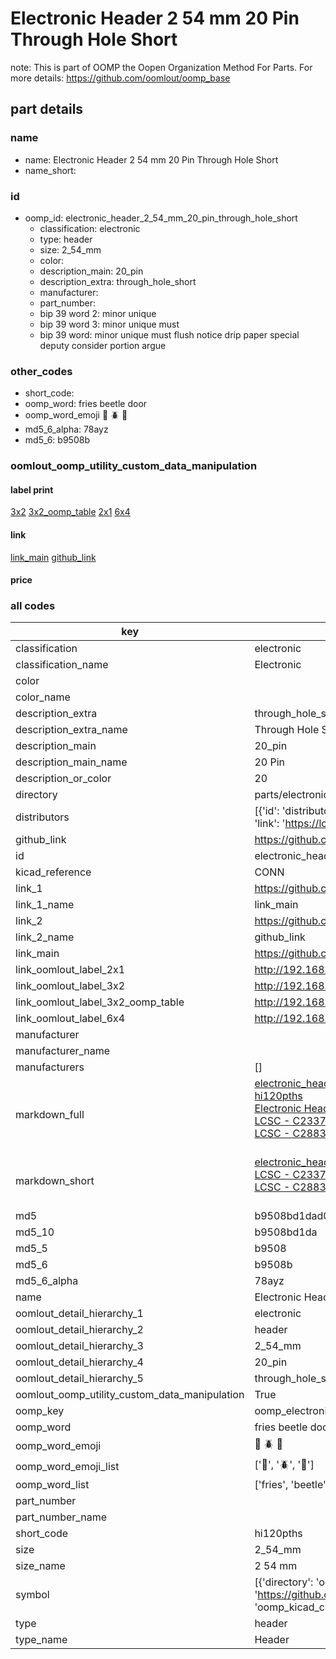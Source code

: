 # Electronic Header 2 54 mm 20 Pin Through Hole Short  

note: This is part of OOMP the Oopen Organization Method For Parts. For more details: https://github.com/oomlout/oomp_base

##  part details





### name
* name: Electronic Header 2 54 mm 20 Pin Through Hole Short
* name_short: 
### id
* oomp_id: electronic_header_2_54_mm_20_pin_through_hole_short
  * classification: electronic
  * type: header
  * size: 2_54_mm
  * color: 
  * description_main: 20_pin
  * description_extra: through_hole_short
  * manufacturer: 
  * part_number: 
  * bip 39 word 2: minor unique
  * bip 39 word 3: minor unique must
  * bip 39 word: minor unique must flush notice drip paper special deputy consider portion argue

### other_codes
* short_code: 
* oomp_word: fries beetle door
* oomp_word_emoji :fries: :beetle: :door:
* md5_6_alpha: 78ayz
* md5_6: b9508b






### oomlout_oomp_utility_custom_data_manipulation
#### label print
[3x2](http://192.168.1.245:1112/?label=oomp%2078ayz)
[3x2_oomp_table](http://192.168.1.107:1112/?label=oomp%2078ayz)
[2x1](http://192.168.1.242:1112/?label=oomp%2078ayz)
[6x4](http://192.168.1.55:1112/?label=oomp%2078ayz)    

#### link

[link_main](https://github.com/oomlout/oomlout_oomp_current_version_messy/tree/main/parts/electronic_header_2_54_mm_20_pin_through_hole_short) [github_link](https://github.com/oomlout/oomlout_oomp_part_src/tree/main/parts/electronic_header_2_54_mm_20_pin_through_hole_short)                             

#### price







### all codes 
| key | value |  
| --- | --- |  
| classification | electronic |  
| classification_name | Electronic |  
| color |  |  
| color_name |  |  
| description_extra | through_hole_short |  
| description_extra_name | Through Hole Short |  
| description_main | 20_pin |  
| description_main_name | 20 Pin |  
| description_or_color | 20 |  
| directory | parts/electronic_header_2_54_mm_20_pin_through_hole_short |  
| distributors | [{'id': 'distributor_lcsc', 'link': 'https://lcsc.com/product-detail/C2337.html', 'name': 'LCSC', 'part_number': 'C2337'}, {'id': 'distributor_lcsc', 'link': 'https://lcsc.com/product-detail/C2883695.html', 'name': 'LCSC', 'part_number': 'C2883695'}] |  
| github_link | https://github.com/oomlout/oomlout_oomp_part_src/tree/main/parts/electronic_header_2_54_mm_20_pin_through_hole_short |  
| id | electronic_header_2_54_mm_20_pin_through_hole_short |  
| kicad_reference | CONN |  
| link_1 | https://github.com/oomlout/oomlout_oomp_current_version_messy/tree/main/parts/electronic_header_2_54_mm_20_pin_through_hole_short |  
| link_1_name | link_main |  
| link_2 | https://github.com/oomlout/oomlout_oomp_part_src/tree/main/parts/electronic_header_2_54_mm_20_pin_through_hole_short |  
| link_2_name | github_link |  
| link_main | https://github.com/oomlout/oomlout_oomp_current_version_messy/tree/main/parts/electronic_header_2_54_mm_20_pin_through_hole_short |  
| link_oomlout_label_2x1 | http://192.168.1.242:1112/?label=oomp%2078ayz |  
| link_oomlout_label_3x2 | http://192.168.1.245:1112/?label=oomp%2078ayz |  
| link_oomlout_label_3x2_oomp_table | http://192.168.1.107:1112/?label=oomp%2078ayz |  
| link_oomlout_label_6x4 | http://192.168.1.55:1112/?label=oomp%2078ayz |  
| manufacturer |  |  
| manufacturer_name |  |  
| manufacturers | [] |  
| markdown_full | [electronic_header_2_54_mm_20_pin_through_hole_short](https://github.com/oomlout/oomlout_oomp_current_version_messy/tree/main/parts/electronic_header_2_54_mm_20_pin_through_hole_short)<br>[hi120pths](https://github.com/oomlout/oomlout_oomp_current_version_messy/tree/main/parts/electronic_header_2_54_mm_20_pin_through_hole_short)<br>[Electronic Header 2 54 Mm 20 Pin Through Hole Short](https://github.com/oomlout/oomlout_oomp_current_version_messy/tree/main/parts/electronic_header_2_54_mm_20_pin_through_hole_short)<br>[LCSC - C2337<br>](https://lcsc.com/product-detail/C2337.html)[LCSC - C2883695<br>](https://lcsc.com/product-detail/C2883695.html)<br> |  
| markdown_short | [electronic_header_2_54_mm_20_pin_through_hole_short](https://github.com/oomlout/oomlout_oomp_current_version_messy/tree/main/parts/electronic_header_2_54_mm_20_pin_through_hole_short)<br>[LCSC - C2337<br>](https://lcsc.com/product-detail/C2337.html)[LCSC - C2883695<br>](https://lcsc.com/product-detail/C2883695.html)<br> |  
| md5 | b9508bd1dad0f3fd0ccb759d243b6469 |  
| md5_10 | b9508bd1da |  
| md5_5 | b9508 |  
| md5_6 | b9508b |  
| md5_6_alpha | 78ayz |  
| name | Electronic Header 2 54 mm 20 Pin Through Hole Short |  
| oomlout_detail_hierarchy_1 | electronic |  
| oomlout_detail_hierarchy_2 | header |  
| oomlout_detail_hierarchy_3 | 2_54_mm |  
| oomlout_detail_hierarchy_4 | 20_pin |  
| oomlout_detail_hierarchy_5 | through_hole_short |  
| oomlout_oomp_utility_custom_data_manipulation | True |  
| oomp_key | oomp_electronic_header_2_54_mm_20_pin_through_hole_short |  
| oomp_word | fries beetle door |  
| oomp_word_emoji | :fries: :beetle: :door: |  
| oomp_word_emoji_list | [':fries:', ':beetle:', ':door:'] |  
| oomp_word_list | ['fries', 'beetle', 'door'] |  
| part_number |  |  
| part_number_name |  |  
| short_code | hi120pths |  
| size | 2_54_mm |  
| size_name | 2 54 mm |  
| symbol | [{'directory': 'oomlout_oomp_symbol_bot/symbols/kicad_connector_conn_01x20_pin//working/working.kicad_sym', 'index': 0, 'link': 'https://github.com/oomlout/oomlout_oomp_symbol_bot/tree/main/symbols/kicad_connector_conn_01x20_pin', 'oomp_key': 'oomp_kicad_connector_conn_01x20_pin'}] |  
| type | header |  
| type_name | Header |  
